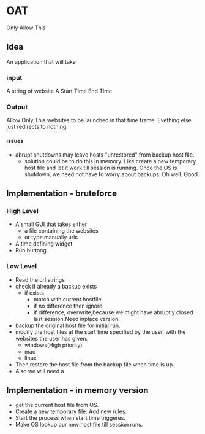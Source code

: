 # OAT
 Only Allow This

## Idea
An application that will take 

### input

A string of website
A Start Time 
End Time

### Output

Allow Only This websites to be launched in that time frame. Evething else just redirects to nothing.

#### issues

- abrupt shutdowns may leave hosts "unrestored" from backup host file.
   - solution could be to do this in memory. Like create a new temporary host file and let it work till session is running. Once the OS is shutdown, we need not have to worry about backups. Oh well. Good.

## Implementation - bruteforce

### High Level

- A small GUI that takes either 
   - a file containing the websites
   - or type manually urls
- A time defining widget
- Run buttong

### Low Level
- Read the url strings
- check if already a backup exists
   - if exists
      - match with current hostfile
	  - if no difference then ignore
	  - if difference, overwrite,because we might have abruptly closed last session.Need inplace version. 
- backup the original host file for initial run.
- modify the host files at the start time specified by the user, with the websites the user has given.
   - windows(High priority)
   - mac
   - linux
- Then restore the host file from the backup file when time is up.
- Also we will need a 


## Implementation - in memory version

- get the current host file from OS.
- Create a new temporary file. Add new rules.
- Start the process when start time triggeres.
- Make OS lookup our new host file till session runs.
